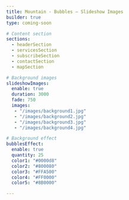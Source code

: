 ```yaml
---
title: Mountain - Bubbles – Slideshow Images
builder: true
type: coming-soon

# Content section
sections:
  - headerSection
  - servicesSection
  - subscribeSection
  - contactSection
  - mapSection

# Background images
slideshowImages:
  enable: true
  duration: 3000
  fade: 750
  images:
   - "/images/background1.jpg"
   - "/images/background2.jpg"
   - "/images/background3.jpg"
   - "/images/background4.jpg"

# Background effect
bubblesEffect: 
  enable: true
  quantity: 25
  color1: "#0000d8"
  color2: "#800080"
  color3: "#FFA500"
  color4: "#FF0000"
  color5: "#8B0000"

---
```

